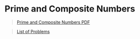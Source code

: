 # Prime and Composite Numbers

>[Prime and Composite Numbers PDF](https://codility.com/media/train/8-PrimeNumbers.pdf)

>[List of Problems](https://app.codility.com/programmers/lessons/10-prime_and_composite_numbers/)
